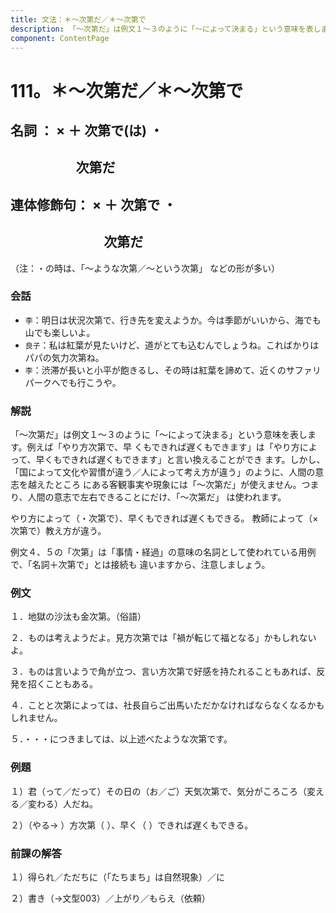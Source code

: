 ```yaml
---
title: 文法：＊～次第だ／＊～次第で
description: 「～次第だ」は例文１～３のように「～によって決まる」という意味を表します。例えば「やり方次第で、早 くもできれば遅くもできます」は「やり方によって、早くもできれば遅くもできます」と言い換えることができ ます。しかし、「国によって文化や習慣が違う／人によって考え方が違う」のように、人間の意志を越えたところ にある客観事実や現象には「～次第だ」が使えません。つまり、人間の意志で左右できることにだけ、「～次第だ」 は使われます。
component: ContentPage
---
```



# 111。＊～次第だ／＊～次第で
## 名詞 ： × ＋ 次第で(は) ・
## &nbsp;&nbsp;&nbsp;&nbsp;&nbsp;&nbsp;&nbsp;&nbsp;&nbsp;&nbsp;&nbsp;&nbsp;&nbsp;&nbsp;&nbsp;&nbsp;&nbsp;&nbsp;&nbsp;&nbsp;&nbsp;次第だ
## 連体修飾句： × ＋ 次第で ・
## &nbsp;&nbsp;&nbsp;&nbsp;&nbsp;&nbsp;&nbsp;&nbsp;&nbsp;&nbsp;&nbsp;&nbsp;&nbsp;&nbsp;&nbsp;&nbsp;&nbsp;&nbsp;&nbsp;&nbsp;&nbsp;&nbsp;&nbsp;&nbsp;&nbsp;&nbsp;&nbsp;&nbsp;&nbsp;&nbsp;次第だ
（注：・の時は、「～ような次第／～という次第」 などの形が多い）
### 会話
- `李`：明日は状況次第で、行き先を変えようか。今は季節がいいから、海でも山でも楽しいよ。
- `良子`：私は紅葉が見たいけど、道がとても込むんでしょうね。こればかりはパパの気力次第ね。
- `李`：渋滞が長いと小平が飽きるし、その時は紅葉を諦めて、近くのサファリパークへでも行こうや。
### 解説
「～次第だ」は例文１～３のように「～によって決まる」という意味を表します。例えば「やり方次第で、早 くもできれば遅くもできます」は「やり方によって、早くもできれば遅くもできます」と言い換えることができ ます。しかし、「国によって文化や習慣が違う／人によって考え方が違う」のように、人間の意志を越えたところ にある客観事実や現象には「～次第だ」が使えません。つまり、人間の意志で左右できることにだけ、「～次第だ」 は使われます。

やり方によって（・次第で）、早くもできれば遅くもできる。 教師によって（×次第で）教え方が違う。

例文４、５の「次第」は「事情・経過」の意味の名詞として使われている用例で、「名詞＋次第で」とは接続も 違いますから、注意しましょう。
### 例文
１．地獄の沙汰も金次第。（俗語）

２．ものは考えようだよ。見方次第では「禍が転じて福となる」かもしれないよ。

３．ものは言いようで角が立つ、言い方次第で好感を持たれることもあれば、反発を招くこともある。

４．ことと次第によっては、社長自らご出馬いただかなければならなくなるかもしれません。

５．・・・につきましては、以上述べたような次第です。
### 例題
１）君（って／だって）その日の（お／ご）天気次第で、気分がころころ（変える／変わる）人だね。

２）（やる→ ）方次第（ ）、早く（ ）できれば遅くもできる。
### 前課の解答
１）得られ／ただちに（「たちまち」は自然現象）／に

２）書き（→文型003）／上がり／もらえ（依頼）

